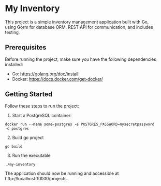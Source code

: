 # My Inventory

This project is a simple inventory management application built with Go, using Gorm for database ORM, REST API for communication, and includes testing.

## Prerequisites

Before running the project, make sure you have the following dependencies installed:

- Go: https://golang.org/doc/install
- Docker: https://docs.docker.com/get-docker/

## Getting Started

Follow these steps to run the project:

1. Start a PostgreSQL container:

```
docker run --name some-postgres -e POSTGRES_PASSWORD=mysecretpassword -d postgres
```

2. Build go project
```
go build
```

3. Run the executable
```
./my-inventory
```

The application should now be running and accessible at http://localhost:10000/projects.
